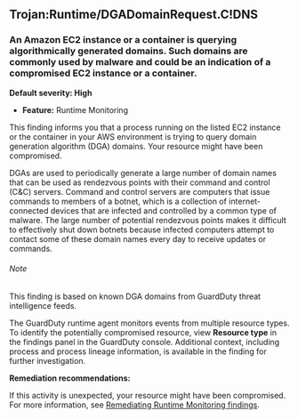 Trojan:Runtime/DGADomainRequest.C!DNS
-------------------------------------

### An Amazon EC2 instance or a container is querying algorithmically generated domains. Such domains are commonly used by malware and could be an indication of a compromised EC2 instance or a container.

**Default severity: High**

* **Feature:** Runtime Monitoring

This finding informs you that a process running on the listed EC2 instance or the container in your AWS environment is trying to query domain generation algorithm (DGA) domains. Your resource might have been compromised.

DGAs are used to periodically generate a large number of domain names that can be used as rendezvous points with their command and control (C&C) servers. Command and control servers are computers that issue commands to members of a botnet, which is a collection of internet-connected devices that are infected and controlled by a common type of malware. The large number of potential rendezvous points makes it difficult to effectively shut down botnets because infected computers attempt to contact some of these domain names every day to receive updates or commands.

###### Note

This finding is based on known DGA domains from GuardDuty threat intelligence feeds.

The GuardDuty runtime agent monitors events from multiple resource types. To identify the potentially compromised resource, view **Resource type** in the findings panel in the GuardDuty console. Additional context, including process and process lineage information, is available in the finding for further investigation.

**Remediation recommendations:**

If this activity is unexpected, your resource might have been compromised. For more information, see [Remediating Runtime Monitoring findings](https://docs.aws.amazon.com/guardduty/latest/ug/guardduty-remediate-runtime-monitoring.html).